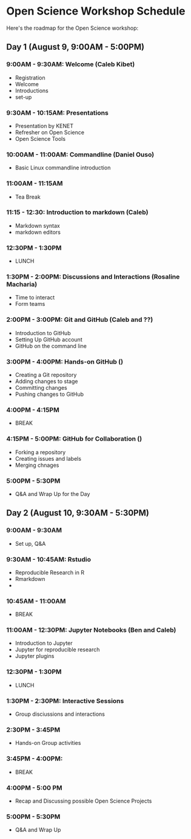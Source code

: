 # Open Science Workshop Schedule

Here's the roadmap for the Open Science workshop:

## Day 1 (August 9, 9:00AM - 5:00PM)
### 9:00AM - 9:30AM: Welcome (Caleb Kibet)
* Registration
* Welcome
* Introductions
* set-up

### 9:30AM - 10:15AM: Presentations
* Presentation by KENET
* Refresher on Open Science
* Open Science Tools

### 10:00AM - 11:00AM: Commandline (Daniel Ouso)
* Basic Linux commandline introduction

### 11:00AM - 11:15AM
* Tea Break

### 11:15 - 12:30: Introduction to markdown (Caleb)
* Markdown syntax
* markdown editors


### 12:30PM - 1:30PM
* LUNCH

### 1:30PM - 2:00PM: Discussions and Interactions (Rosaline Macharia)
* Time to interact
* Form teams

### 2:00PM - 3:00PM: Git and GitHub (Caleb and ??)
* Introduction to GitHub
* Setting Up GitHub account
* GitHub on the command line

### 3:00PM - 4:00PM: Hands-on GitHub ()
* Creating a Git repository
* Adding changes to stage
* Committing changes
* Pushing changes to GitHub

### 4:00PM - 4:15PM
* BREAK

### 4:15PM - 5:00PM: GitHub for Collaboration ()
* Forking a repository
* Creating issues and labels
* Merging chnages


### 5:00PM - 5:30PM
* Q&A and Wrap Up for the Day


## Day 2 (August 10, 9:30AM - 5:30PM)

### 9:00AM - 9:30AM
* Set up, Q&A

### 9:30AM - 10:45AM: Rstudio
* Reproducible Research in R
* Rmarkdown
* 

### 10:45AM - 11:00AM
* BREAK

### 11:00AM - 12:30PM: Jupyter Notebooks (Ben and Caleb)
* Introduction to Jupyter
* Jupyter for reproducible research
* Jupyter plugins

### 12:30PM - 1:30PM
* LUNCH

### 1:30PM - 2:30PM: Interactive Sessions
* Group disciussions and interactions


### 2:30PM - 3:45PM
* Hands-on Group activities

### 3:45PM - 4:00PM: 
* BREAK

### 4:00PM - 5:00 PM
* Recap and Discussing possible Open Science Projects

### 5:00PM - 5:30PM
* Q&A and Wrap Up
